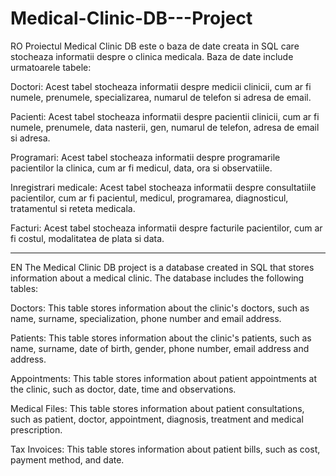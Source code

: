 # Medical-Clinic-DB---Project

RO
Proiectul Medical Clinic DB este o baza de date creata in SQL care stocheaza informatii despre o clinica medicala. 
Baza de date include urmatoarele tabele:

Doctori: Acest tabel stocheaza informatii despre medicii clinicii, cum ar fi numele, prenumele, specializarea, numarul de telefon si adresa de email.

Pacienti: Acest tabel stocheaza informatii despre pacientii clinicii, cum ar fi numele, prenumele, data nasterii, gen, numarul de telefon, adresa de email si adresa.

Programari: Acest tabel stocheaza informatii despre programarile pacientilor la clinica, cum ar fi medicul, data, ora si observatiile.

Inregistrari medicale: Acest tabel stocheaza informatii despre consultatiile pacientilor, cum ar fi pacientul, medicul, programarea, diagnosticul, tratamentul si reteta medicala.

Facturi: Acest tabel stocheaza informatii despre facturile pacientilor, cum ar fi costul, modalitatea de plata si data.

***

EN
The Medical Clinic DB project is a database created in SQL that stores information about a medical clinic. The database includes the following tables:

Doctors: This table stores information about the clinic's doctors, such as name, surname, specialization, phone number and email address.

Patients: This table stores information about the clinic's patients, such as name, surname, date of birth, gender, phone number, email address and address.

Appointments: This table stores information about patient appointments at the clinic, such as doctor, date, time and observations.

Medical Files: This table stores information about patient consultations, such as patient, doctor, appointment, diagnosis, treatment and medical prescription.

Tax Invoices: This table stores information about patient bills, such as cost, payment method, and date.
